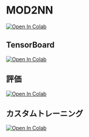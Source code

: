 # MOD2NN
[![Open In Colab](https://colab.research.google.com/assets/colab-badge.svg)](https://colab.research.google.com/github/konnitiha3/MOD2NN/blob/master/train.ipynb)

## TensorBoard
[![Open In Colab](https://colab.research.google.com/assets/colab-badge.svg)](https://colab.research.google.com/github/konnitiha3/MOD2NN/blob/master/train_board.ipynb)

## 評価
[![Open In Colab](https://colab.research.google.com/assets/colab-badge.svg)](https://colab.research.google.com/github/konnitiha3/MOD2NN/blob/master/inspection.ipynb)

## カスタムトレーニング
[![Open In Colab](https://colab.research.google.com/assets/colab-badge.svg)](https://colab.research.google.com/github/konnitiha3/MOD2NN/blob/master/custom_train.ipynb)